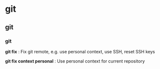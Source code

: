 # git

## git

### git

**git fix**
: Fix git remote, e.g. use personal context, use SSH, reset SSH keys

**git fix context personal**
: Use personal context for current repository
